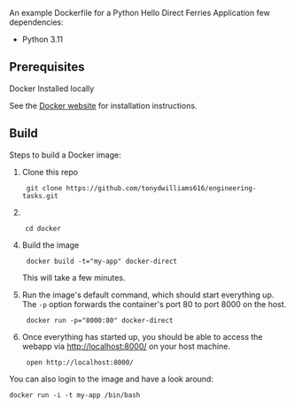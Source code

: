 An example Dockerfile for a Python Hello Direct Ferries Application few dependencies:

 * Python 3.11

Prerequisites
-----

Docker Installed locally

See the [Docker website](http://www.docker.io/gettingstarted/#h_installation) for installation instructions.

Build
-----

Steps to build a Docker image:

1. Clone this repo

        git clone https://github.com/tonydwilliams616/engineering-tasks.git

2. 

        cd docker

4. Build the image

        docker build -t="my-app" docker-direct

    This will take a few minutes.

5. Run the image's default command, which should start everything up. The `-p` option forwards the container's port 80 to port 8000 on the host.

        docker run -p="8000:80" docker-direct

6. Once everything has started up, you should be able to access the webapp via [http://localhost:8000/](http://localhost:8000/) on your host machine.

        open http://localhost:8000/

You can also login to the image and have a look around:

    docker run -i -t my-app /bin/bash